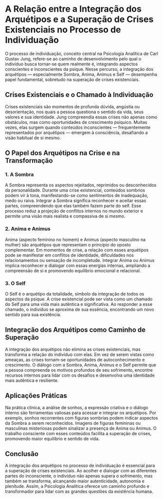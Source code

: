 
# A Relação entre a Integração dos Arquétipos e a Superação de Crises Existenciais no Processo de Individuação

O processo de individuação, conceito central na Psicologia Analítica de Carl Gustav Jung, refere-se ao caminho de desenvolvimento pelo qual o indivíduo busca tornar-se quem realmente é, integrando aspectos conscientes e inconscientes da psique. Nesse percurso, a integração dos arquétipos — especialmente Sombra, Anima, Animus e Self — desempenha papel fundamental, sobretudo na superação de crises existenciais.

## Crises Existenciais e o Chamado à Individuação

Crises existenciais são momentos de profunda dúvida, angústia ou desorientação, nos quais a pessoa questiona o sentido da vida, seus valores e sua identidade. Jung compreendia essas crises não apenas como obstáculos, mas como oportunidades de crescimento psíquico. Muitas vezes, elas surgem quando conteúdos inconscientes — frequentemente representados por arquétipos — emergem à consciência, desafiando a visão habitual de si mesmo.

## O Papel dos Arquétipos na Crise e na Transformação

### 1. **A Sombra**

A Sombra representa os aspectos rejeitados, reprimidos ou desconhecidos da personalidade. Durante uma crise existencial, conteúdos sombrios podem vir à tona, manifestando-se como sentimentos de inadequação, medo ou raiva. Integrar a Sombra significa reconhecer e aceitar essas partes, compreendendo que elas também fazem parte do self. Esse processo reduz a projeção de conflitos internos no mundo exterior e permite uma visão mais realista e compassiva de si mesmo.

### 2. **Anima e Animus**

Anima (aspecto feminino no homem) e Animus (aspecto masculino na mulher) são arquétipos que representam o princípio do oposto complementar. Em momentos de crise, a relação com esses arquétipos pode se manifestar em conflitos de identidade, dificuldades nos relacionamentos ou sensação de incompletude. Integrar Anima ou Animus implica reconhecer e dialogar com essas energias internas, ampliando a compreensão de si e promovendo equilíbrio emocional e relacional.

### 3. **O Self**

O Self é o arquétipo da totalidade, símbolo da integração de todos os aspectos da psique. A crise existencial pode ser vista como um chamado do Self para uma vida mais autêntica e significativa. Ao responder a esse chamado, o indivíduo se aproxima de sua essência, encontrando um novo sentido para sua existência.

## Integração dos Arquétipos como Caminho de Superação

A integração dos arquétipos não elimina as crises existenciais, mas transforma a relação do indivíduo com elas. Em vez de serem vistas como ameaças, as crises tornam-se oportunidades de autoconhecimento e crescimento. O diálogo com a Sombra, Anima, Animus e o Self permite que a pessoa compreenda os motivos profundos de seu sofrimento, encontre recursos internos para lidar com os desafios e desenvolva uma identidade mais autêntica e resiliente.

## Aplicações Práticas

Na prática clínica, a análise de sonhos, a expressão criativa e o diálogo interno são ferramentas valiosas para acessar e integrar os arquétipos. Por exemplo, sonhos recorrentes com figuras sombrias podem indicar aspectos da Sombra a serem reconhecidos. Imagens de figuras femininas ou masculinas misteriosas podem sinalizar a presença de Anima ou Animus. O trabalho consciente com esses conteúdos facilita a superação de crises, promovendo maior equilíbrio e sentido de vida.

## Conclusão

A integração dos arquétipos no processo de individuação é essencial para a superação de crises existenciais. Ao acolher e dialogar com as diferentes partes do inconsciente, o indivíduo não apenas supera o sofrimento, mas também se transforma, alcançando maior autenticidade, autonomia e plenitude. Assim, a Psicologia Analítica oferece um caminho profundo e transformador para lidar com as grandes questões da existência humana.
```

